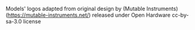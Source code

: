 Models' logos adapted from original design by (Mutable Instruments)(https://mutable-instruments.net/) released under Open Hardware cc-by-sa-3.0 license
